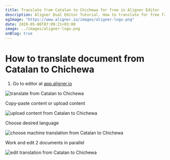 ```yaml
---
title: Translate from Catalan to Chichewa for free in Aligner Editor
description: Aligner Dual Editor Tutorial. How to translate for free from Catalan to Chichewa. Aligner is multilingual document management platform. 
ogImage: "https://www.aligner.io/images/aligner-logo.png"
date: 2020-05-06T07:09:21+03:00
image: ../images/aligner-logo.png
onBlog: true
---
```


# How to translate document from Catalan to Chichewa

1. Go to editor at [app.aligner.io](https://app.aligner.io "Aligner App web page")

![translate from Catalan to Chichewa](../aligner-blank-editor.png "translate from Catalan to Chichewa")

Copy-paste content or upload content

![upload content from Catalan to Chichewa](../aligner-uploaded-document.png "upload content from Catalan to Chichewa")

Choose desired language

![choose machine translation from Catalan to Chichewa](../aligner-language-dropdown.png "choose machine translation from Catalan to Chichewa")

Work and edit 2 documents in parallel

![edit translation from Catalan to Chichewa](../aligner-double-sitded-editor.png "edit translation from Catalan to Chichewa")

